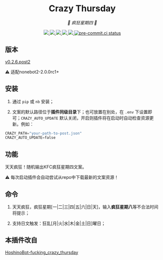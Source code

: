 <div align="center">

# Crazy Thursday

_🍗 疯狂星期四 🍗_

</div>

<p align="center">

  <a href="https://github.com/MinatoAquaCrews/nonebot_plugin_crazy_thursday/blob/master/LICENSE">
    <img src="https://img.shields.io/github/license/MinatoAquaCrews/nonebot_plugin_crazy_thursday?color=blue">
  </a>

  <a href="https://github.com/nonebot/nonebot2">
    <img src="https://img.shields.io/badge/nonebot2-2.0.0rc1+-green">
  </a>

  <a href="https://github.com/MinatoAquaCrews/nonebot_plugin_crazy_thursday/releases/tag/v0.2.6.post2">
    <img src="https://img.shields.io/github/v/release/MinatoAquaCrews/nonebot_plugin_crazy_thursday?color=orange">
  </a>

  <a href="https://www.codefactor.io/repository/github/MinatoAquaCrews/nonebot_plugin_crazy_thursday">
    <img src="https://img.shields.io/codefactor/grade/github/MinatoAquaCrews/nonebot_plugin_crazy_thursday/master?color=red">
  </a>

  <a href="https://github.com/MinatoAquaCrews/nonebot_plugin_crazy_thursday">
    <img src="https://img.shields.io/pypi/dm/nonebot_plugin_crazy_thursday">
  </a>

  <a href="https://results.pre-commit.ci/latest/github/MinatoAquaCrews/nonebot_plugin_crazy_thursday/master">
	<img src="https://results.pre-commit.ci/badge/github/MinatoAquaCrews/nonebot_plugin_crazy_thursday/master.svg" alt="pre-commit.ci status">
  </a>

</p>

## 版本

[v0.2.6.post2](https://github.com/MinatoAquaCrews/nonebot_plugin_crazy_thursday/releases/tag/v0.2.6.post2)

⚠ 适配nonebot2-2.0.0rc1+

## 安装

1. 通过 `pip` 或 `nb` 安装；

2. 文案的默认路径位于**插件同级目录**下；也可放置在别处，在 `.env` 下设置即可；`CRAZY_AUTO_UPDATE` 默认关闭，开启则插件将在启动时自动检查资源更新。例如：

```python
CRAZY_PATH="your-path-to-post.json"
CRAZY_AUTO_UPDATE=false
```

## 功能

天天疯狂！随机输出KFC疯狂星期四文案。

⚠ 每次启动插件会自动尝试从repo中下载最新的文案资源！

## 命令

1. 天天疯狂，疯狂星期[一|二|三|四|五|六|日|天]，输入**疯狂星期八**等不合法时间将提示；

2. 支持日文触发：狂乱[月|火|水|木|金|土|日]曜日；

## 本插件改自

[HoshinoBot-fucking_crazy_thursday](https://github.com/Nicr0n/fucking_crazy_thursday)
